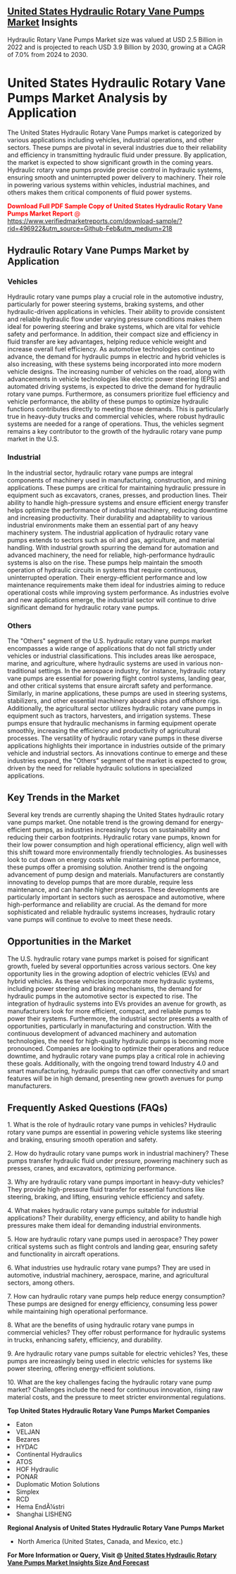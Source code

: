 <h2><a href="https://www.verifiedmarketreports.com/download-sample/?rid=496922&amp;utm_source=Github-Feb&amp;utm_medium=218" target="_blank">United States Hydraulic Rotary Vane Pumps Market</a> Insights</h2><p>Hydraulic Rotary Vane Pumps Market size was valued at USD 2.5 Billion in 2022 and is projected to reach USD 3.9 Billion by 2030, growing at a CAGR of 7.0% from 2024 to 2030.</p><p><h1>United States Hydraulic Rotary Vane Pumps Market Analysis by Application</h1> The United States Hydraulic Rotary Vane Pumps market is categorized by various applications including vehicles, industrial operations, and other sectors. These pumps are pivotal in several industries due to their reliability and efficiency in transmitting hydraulic fluid under pressure. By application, the market is expected to show significant growth in the coming years. Hydraulic rotary vane pumps provide precise control in hydraulic systems, ensuring smooth and uninterrupted power delivery to machinery. Their role in powering various systems within vehicles, industrial machines, and others makes them critical components of fluid power systems. <p><span class=""><span style="color: #ff0000;"><strong>Download Full PDF Sample Copy of United States Hydraulic Rotary Vane Pumps Market Report</strong> @ </span><a href="https://www.verifiedmarketreports.com/download-sample/?rid=496922&amp;utm_source=Github-Feb&amp;utm_medium=218" target="_blank">https://www.verifiedmarketreports.com/download-sample/?rid=496922&amp;utm_source=Github-Feb&amp;utm_medium=218</a></span></p> <h2>Hydraulic Rotary Vane Pumps Market by Application</h2> <h3>Vehicles</h3> Hydraulic rotary vane pumps play a crucial role in the automotive industry, particularly for power steering systems, braking systems, and other hydraulic-driven applications in vehicles. Their ability to provide consistent and reliable hydraulic flow under varying pressure conditions makes them ideal for powering steering and brake systems, which are vital for vehicle safety and performance. In addition, their compact size and efficiency in fluid transfer are key advantages, helping reduce vehicle weight and increase overall fuel efficiency. As automotive technologies continue to advance, the demand for hydraulic pumps in electric and hybrid vehicles is also increasing, with these systems being incorporated into more modern vehicle designs. The increasing number of vehicles on the road, along with advancements in vehicle technologies like electric power steering (EPS) and automated driving systems, is expected to drive the demand for hydraulic rotary vane pumps. Furthermore, as consumers prioritize fuel efficiency and vehicle performance, the ability of these pumps to optimize hydraulic functions contributes directly to meeting those demands. This is particularly true in heavy-duty trucks and commercial vehicles, where robust hydraulic systems are needed for a range of operations. Thus, the vehicles segment remains a key contributor to the growth of the hydraulic rotary vane pump market in the U.S. <h3>Industrial</h3> In the industrial sector, hydraulic rotary vane pumps are integral components of machinery used in manufacturing, construction, and mining applications. These pumps are critical for maintaining hydraulic pressure in equipment such as excavators, cranes, presses, and production lines. Their ability to handle high-pressure systems and ensure efficient energy transfer helps optimize the performance of industrial machinery, reducing downtime and increasing productivity. Their durability and adaptability to various industrial environments make them an essential part of any heavy machinery system. The industrial application of hydraulic rotary vane pumps extends to sectors such as oil and gas, agriculture, and material handling. With industrial growth spurring the demand for automation and advanced machinery, the need for reliable, high-performance hydraulic systems is also on the rise. These pumps help maintain the smooth operation of hydraulic circuits in systems that require continuous, uninterrupted operation. Their energy-efficient performance and low maintenance requirements make them ideal for industries aiming to reduce operational costs while improving system performance. As industries evolve and new applications emerge, the industrial sector will continue to drive significant demand for hydraulic rotary vane pumps. <h3>Others</h3> The "Others" segment of the U.S. hydraulic rotary vane pumps market encompasses a wide range of applications that do not fall strictly under vehicles or industrial classifications. This includes areas like aerospace, marine, and agriculture, where hydraulic systems are used in various non-traditional settings. In the aerospace industry, for instance, hydraulic rotary vane pumps are essential for powering flight control systems, landing gear, and other critical systems that ensure aircraft safety and performance. Similarly, in marine applications, these pumps are used in steering systems, stabilizers, and other essential machinery aboard ships and offshore rigs. Additionally, the agricultural sector utilizes hydraulic rotary vane pumps in equipment such as tractors, harvesters, and irrigation systems. These pumps ensure that hydraulic mechanisms in farming equipment operate smoothly, increasing the efficiency and productivity of agricultural processes. The versatility of hydraulic rotary vane pumps in these diverse applications highlights their importance in industries outside of the primary vehicle and industrial sectors. As innovations continue to emerge and these industries expand, the "Others" segment of the market is expected to grow, driven by the need for reliable hydraulic solutions in specialized applications. <h2>Key Trends in the Market</h2> Several key trends are currently shaping the United States hydraulic rotary vane pumps market. One notable trend is the growing demand for energy-efficient pumps, as industries increasingly focus on sustainability and reducing their carbon footprints. Hydraulic rotary vane pumps, known for their low power consumption and high operational efficiency, align well with this shift toward more environmentally friendly technologies. As businesses look to cut down on energy costs while maintaining optimal performance, these pumps offer a promising solution. Another trend is the ongoing advancement of pump design and materials. Manufacturers are constantly innovating to develop pumps that are more durable, require less maintenance, and can handle higher pressures. These developments are particularly important in sectors such as aerospace and automotive, where high-performance and reliability are crucial. As the demand for more sophisticated and reliable hydraulic systems increases, hydraulic rotary vane pumps will continue to evolve to meet these needs. <h2>Opportunities in the Market</h2> The U.S. hydraulic rotary vane pumps market is poised for significant growth, fueled by several opportunities across various sectors. One key opportunity lies in the growing adoption of electric vehicles (EVs) and hybrid vehicles. As these vehicles incorporate more hydraulic systems, including power steering and braking mechanisms, the demand for hydraulic pumps in the automotive sector is expected to rise. The integration of hydraulic systems into EVs provides an avenue for growth, as manufacturers look for more efficient, compact, and reliable pumps to power their systems. Furthermore, the industrial sector presents a wealth of opportunities, particularly in manufacturing and construction. With the continuous development of advanced machinery and automation technologies, the need for high-quality hydraulic pumps is becoming more pronounced. Companies are looking to optimize their operations and reduce downtime, and hydraulic rotary vane pumps play a critical role in achieving these goals. Additionally, with the ongoing trend toward Industry 4.0 and smart manufacturing, hydraulic pumps that can offer connectivity and smart features will be in high demand, presenting new growth avenues for pump manufacturers. <h2>Frequently Asked Questions (FAQs)</h2> <p>1. What is the role of hydraulic rotary vane pumps in vehicles? Hydraulic rotary vane pumps are essential in powering vehicle systems like steering and braking, ensuring smooth operation and safety.</p> <p>2. How do hydraulic rotary vane pumps work in industrial machinery? These pumps transfer hydraulic fluid under pressure, powering machinery such as presses, cranes, and excavators, optimizing performance.</p> <p>3. Why are hydraulic rotary vane pumps important in heavy-duty vehicles? They provide high-pressure fluid transfer for essential functions like steering, braking, and lifting, ensuring vehicle efficiency and safety.</p> <p>4. What makes hydraulic rotary vane pumps suitable for industrial applications? Their durability, energy efficiency, and ability to handle high pressures make them ideal for demanding industrial environments.</p> <p>5. How are hydraulic rotary vane pumps used in aerospace? They power critical systems such as flight controls and landing gear, ensuring safety and functionality in aircraft operations.</p> <p>6. What industries use hydraulic rotary vane pumps? They are used in automotive, industrial machinery, aerospace, marine, and agricultural sectors, among others.</p> <p>7. How can hydraulic rotary vane pumps help reduce energy consumption? These pumps are designed for energy efficiency, consuming less power while maintaining high operational performance.</p> <p>8. What are the benefits of using hydraulic rotary vane pumps in commercial vehicles? They offer robust performance for hydraulic systems in trucks, enhancing safety, efficiency, and durability.</p> <p>9. Are hydraulic rotary vane pumps suitable for electric vehicles? Yes, these pumps are increasingly being used in electric vehicles for systems like power steering, offering energy-efficient solutions.</p> <p>10. What are the key challenges facing the hydraulic rotary vane pump market? Challenges include the need for continuous innovation, rising raw material costs, and the pressure to meet stricter environmental regulations.</p></p><p><strong>Top United States Hydraulic Rotary Vane Pumps Market Companies</strong></p><div data-test-id=""><p><li>Eaton</li><li> VELJAN</li><li> Bezares</li><li> HYDAC</li><li> Continental Hydraulics</li><li> ATOS</li><li> HOF Hydraulic</li><li> PONAR</li><li> Duplomatic Motion Solutions</li><li> Simplex</li><li> RCD</li><li> Hema EndÃ¼stri</li><li> Shanghai LISHENG</li></p><div><strong>Regional Analysis of&nbsp;United States Hydraulic Rotary Vane Pumps Market</strong></div><ul><li dir="ltr"><p dir="ltr">North America&nbsp;(United States, Canada, and Mexico, etc.)</p></li></ul><p><strong>For More Information or Query, Visit @&nbsp;</strong><strong><a href="https://www.verifiedmarketreports.com/product/hydraulic-rotary-vane-pumps-market/?utm_source=Github-Feb&amp;utm_medium=218" target="_blank">United States Hydraulic Rotary Vane Pumps Market Insights Size And Forecast</a></strong></p></div>
